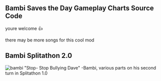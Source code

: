 ## Bambi Saves the Day Gameplay Charts Source Code
youre welcome :thumbsup:

there may be more songs for this cool mod

## Bambi Splitathon 2.0
![bambi](https://media.discordapp.net/attachments/616597540678270977/1062861937681117184/BambiSplitathonDownNew.png)
"Stop- Stop Bullying Dave"
-Bambi, various parts on his second turn in Splitathon 1.0